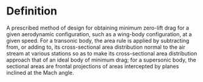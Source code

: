 # Definition

A prescribed method of design for obtaining minimum zero-lift drag for a
given aerodynamic configuration, such as a wing-body configuration, at a
given speed. For a transonic body, the area rule is applied by
subtracting from, or adding to, its cross-sectional area distribution
normal to the air stream at various stations so as to make its
cross-sectional area distribution approach that of an ideal body of
minimum drag; for a supersonic body, the sectional areas are frontal
projections of areas intercepted by planes inclined at the Mach angle.
